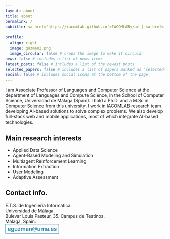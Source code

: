 ```yaml
---
layout: about
title: about
permalink: /
subtitle: <a href='https://iacomlab.github.io'>IACOMLAB</a> | <a href='http://www.informatica.uma.es/'>E.T.S. de Ingeniería Informática</a> | <a href='http://www.lcc.uma.es/'>Dpto. de Lenguajes y Ciencias de la Computación</a> | <a href='http://www.uma.es/'>Universidad de Málaga</a>

profile:
  align: right
  image: guzman2.png
  image_circular: false # crops the image to make it circular
news: false # includes a list of news items
latest_posts: false # includes a list of the newest posts
selected_papers: false # includes a list of papers marked as "selected={true}"
social: false # includes social icons at the bottom of the page
---
```


I am Associate Professor of Languages and Computer Science at the department of Languages and Compute Science, in the School of Computer Science, Universidad de Málaga (Spain). I hold a Ph.D. and a M.Sc in Computer Science from this university. I work in [IACOMLAB](https://iacomlab.github.io) research team developing AI-based solutions to solve complex problems. We also develop full-stack web and mobile applications, most of which integrate AI-based technologies.

## Main research interests
- Applied Data Science
- Agent-Based Modeling and Simulation
- Multiagent Reinforcement Learning
- Information Extraction
- User Modeling
- Adaptive Assessment

## Contact info.

E.T.S. de Ingeniería Informática.\
Universidad de Málaga.\
Bulevar Louis Pasteur, 35. Campus de Teatinos.\
Málaga, Spain.\
![](/assets/img/email.png)
